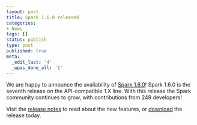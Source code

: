 ```yaml
---
layout: post
title: Spark 1.6.0 released
categories:
- News
tags: []
status: publish
type: post
published: true
meta:
  _edit_last: '4'
  _wpas_done_all: '1'
---
```

We are happy to announce the availability of 
<a href="{{site.baseurl}}/releases/spark-release-1-6-0.html" title="Spark Release 1.6.0">Spark 1.6.0</a>! 
Spark 1.6.0 is the seventh release on the API-compatible 1.X line. 
With this release the Spark community continues to grow, with contributions from 248 developers!

Visit the <a href="{{site.baseurl}}/releases/spark-release-1-6-0.html" title="Spark Release 1.6.0">release notes</a> 
to read about the new features, or <a href="{{site.baseurl}}/downloads.html">download</a> the release today.
